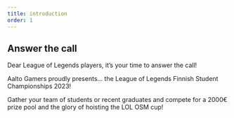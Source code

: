 ```yaml
---
title: introduction
order: 1
---
```


## Answer the call

Dear League of Legends players, it’s your time to answer the call!

Aalto Gamers proudly presents… the League of Legends Finnish Student Championships 2023!

Gather your team of students or recent graduates and compete for a 2000€ prize pool and the glory of hoisting the LOL OSM cup!

